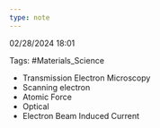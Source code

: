 ```yaml
---
type: note
---
```

02/28/2024 18:01

Tags: #Materials_Science 


- Transmission Electron Microscopy
- Scanning electron
- Atomic Force
- Optical
- Electron Beam Induced Current